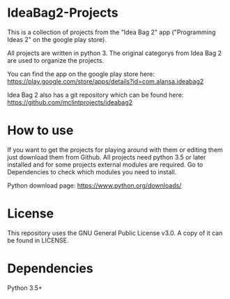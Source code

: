 # IdeaBag2-Projects
This is a collection of projects from the "Idea Bag 2" app ("Programming Ideas 2" on the google play store).

All projects are written in python 3.
The original categorys from Idea Bag 2 are used to organize the projects.

You can find the app on the google play store here: https://play.google.com/store/apps/details?id=com.alansa.ideabag2

Idea Bag 2 also has a git repository which can be found here: https://github.com/mclintprojects/ideabag2

# How to use
If you want to get the projects for playing around with them or editing them just download them from Github.
All projects need python 3.5 or later installed and for some projects external modules are required. 
Go to Dependencies to check which modules you need to install.

Python download page: https://www.python.org/downloads/

# License
This repository uses the GNU General Public License v3.0.
A copy of it can be found in LICENSE.

# Dependencies
Python 3.5+
